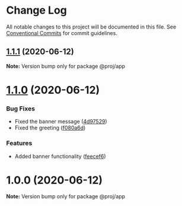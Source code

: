 # Change Log

All notable changes to this project will be documented in this file.
See [Conventional Commits](https://conventionalcommits.org) for commit guidelines.

## [1.1.1](https://github.com/blendsdk/actions_test/compare/@proj/app@1.1.0...@proj/app@1.1.1) (2020-06-12)

**Note:** Version bump only for package @proj/app





# [1.1.0](https://github.com/blendsdk/actions_test/compare/@proj/app@1.0.0...@proj/app@1.1.0) (2020-06-12)


### Bug Fixes

* Fixed the banner message ([4d97529](https://github.com/blendsdk/actions_test/commit/4d97529a0bf4fc07efa1a4b88c62ec3d0d982624))
* Fixed the greeting ([f080a6d](https://github.com/blendsdk/actions_test/commit/f080a6d2bf728095bc922b0d1eae0a00cbfb4fa9))


### Features

* Added banner functionality ([feecef6](https://github.com/blendsdk/actions_test/commit/feecef649247369c44bcdb10707841ff48e2f91b))





# 1.0.0 (2020-06-12)

**Note:** Version bump only for package @proj/app
